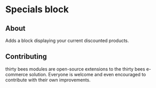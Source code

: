 # Specials block

## About

Adds a block displaying your current discounted products.

## Contributing

thirty bees modules are open-source extensions to the thirty bees e-commerce solution. Everyone is welcome and even encouraged to contribute with their own improvements.

